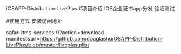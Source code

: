 iOSAPP-Distribution-LivePlus
#项目介绍
IOS企业证书app分发 验证测试

#使用方式
安装访问地址

safari itms-services://?action=download-manifest&url=https://github.com/douglashu/OSAPP-Distribution-LivePlus/blob/master/liveplus.plist
